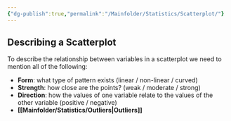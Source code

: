 ```yaml
---
{"dg-publish":true,"permalink":"/Mainfolder/Statistics/Scatterplot/"}
---
```


## Describing a Scatterplot

To describe the relationship between variables in a scatterplot we need to mention all of the following:
- **Form**: what type of pattern exists (linear / non-linear / curved) 
- **Strength**: how close are the points? (weak / moderate / strong) 
- **Direction**: how the values of one variable relate to the values of the other variable (positive / negative) 
- **[[Mainfolder/Statistics/Outliers\|Outliers]]**